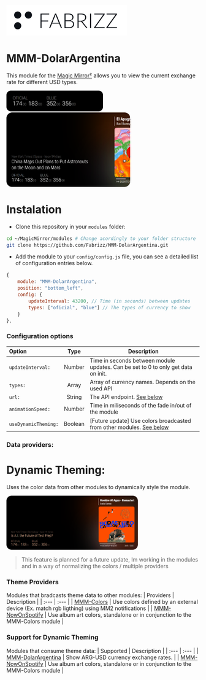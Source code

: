 <picture>
  <source media="(prefers-color-scheme: dark)" srcset=".github/content/logo-fabrizz-white.svg">
  <source media="(prefers-color-scheme: light)" srcset=".github/content/logo-fabrizz-githubgray.svg">
  <img alt="Fabrizz logo" src=".github/content/logo-fabrizz-fill.svg">
</picture>

# MMM-DolarArgentina
This module for the [Magic Mirror²](https://github.com/MichMich/MagicMirror) allows you to view the current exchange rate for different USD types.

<div><div>
<img src=".github/content/screenshot-module-base.png" width="50%">
<img src=".github/content/screenshot-module-multiple.png" width="64%">

# Instalation
- Clone this repository in your `modules` folder:

```bash
cd ~/MagicMirror/modules # Change acordingly to your folder structure
git clone https://github.com/Fabrizz/MMM-DolarArgentina.git
```

- Add the module to your `config/config.js` file, you can see a detailed list of configuration entries below.
```js
{
    module: "MMM-DolarArgentina",
    position: "bottom_left",
    config: {
        updateInterval: 43200, // Time (in seconds) between updates
        types: ["oficial", "blue"] // The types of currency to show
    }
},
```

### Configuration options
| Option | Type | Description |
| :--- | :---: | --- |
| `updateInterval:` | Number | Time in seconds between module updates. Can be set to 0 to only get data on init. |
| `types:` | Array | Array of currency names. Depends on the used API |
| `url:` | String | The API endpoint. [See below](#data-providers) |
| `animationSpeed:` | Number | Time in miliseconds of the fade in/out of the module |
| `useDynamicTheming:` | Boolean | [Future update] Use colors broadcasted from other modules. [See below](#dynamic-theming) |

### Data providers:

# Dynamic Theming:
Uses the color data from other modules to dynamically style the module.

<img src=".github/content/screenshot-module-dynamicTheme.png" width="68%">

> This feature is planned for a future update, Im working in the modules and in a way of normalizing the colors / multiple providers

### Theme Providers
Modules that bradcasts theme data to other modules:
 | Providers | Description |
 | :--- | :--- |
 | [MMM-Colors](https://github.com/Fabrizz/MMM-Colors) | Use colors defined by an external device (Ex. match rgb ligthing) using MM2 notifications |
 | [MMM-NowOnSpotify](https://github.com/Fabrizz/MMM-NowOnSpotify) | Use album art colors, standalone or in conjunction to the MMM-Colors module |

 ### Support for Dynamic Theming
 Modules that consume theme data:
 | Supported | Description |
 | :--- | :--- |
 | [MMM-DolarArgentina](https://github.com/Fabrizz/MMM-DolarArgentina) | Show ARG-USD currency exchange rates. |
 | [MMM-NowOnSpotify](https://github.com/Fabrizz/MMM-NowOnSpotify) | Use album art colors, standalone or in conjunction to the MMM-Colors module |
